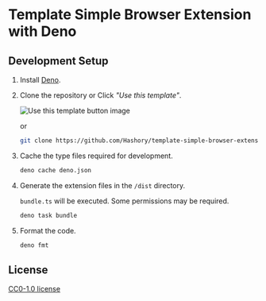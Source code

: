 # Template Simple Browser Extension with Deno

## Development Setup

1. Install [Deno](https://deno.land/).

1. Clone the repository or Click _"Use this template"_.

   ![Use this template button image](https://github.com/user-attachments/assets/2b600469-0840-4a9e-95a7-1a295eab72f3)

   or

   ```sh
   git clone https://github.com/Hashory/template-simple-browser-extension-with-deno.git
   ```

1. Cache the type files required for development.

   ```sh
   deno cache deno.json
   ```

1. Generate the extension files in the `/dist` directory.

   `bundle.ts` will be executed. Some permissions may be required.

   ```sh
   deno task bundle
   ```

1. Format the code.

   ```sh
   deno fmt
   ```

## License

[CC0-1.0 license](LICENSE)
